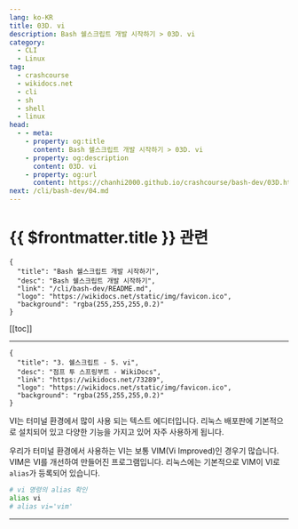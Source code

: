 ```yaml
---
lang: ko-KR
title: 03D. vi
description: Bash 쉘스크립트 개발 시작하기 > 03D. vi
category:
  - CLI
  - Linux
tag: 
  - crashcourse
  - wikidocs.net
  - cli
  - sh
  - shell
  - linux
head:
  - - meta:
    - property: og:title
      content: Bash 쉘스크립트 개발 시작하기 > 03D. vi
    - property: og:description
      content: 03D. vi
    - property: og:url
      content: https://chanhi2000.github.io/crashcourse/bash-dev/03D.html
next: /cli/bash-dev/04.md
---
```


# {{ $frontmatter.title }} 관련

```component VPCard
{
  "title": "Bash 쉘스크립트 개발 시작하기",
  "desc": "Bash 쉘스크립트 개발 시작하기",
  "link": "/cli/bash-dev/README.md",
  "logo": "https://wikidocs.net/static/img/favicon.ico",
  "background": "rgba(255,255,255,0.2)"
}
```

[[toc]]

---

```component VPCard
{
  "title": "3. 쉘스크립트 - 5. vi",
  "desc": "점프 투 스프링부트 - WikiDocs",
  "link": "https://wikidocs.net/73289",
  "logo": "https://wikidocs.net/static/img/favicon.ico",
  "background": "rgba(255,255,255,0.2)"
}
```

VI는 터미널 환경에서 많이 사용 되는 텍스트 에디터입니다. 리눅스 배포판에 기본적으로 설치되어 있고 다양한 기능을 가지고 있어 자주 사용하게 됩니다.

우리가 터미널 환경에서 사용하는 VI는 보통 <FontIcon icon="iconfont icon-vim"/>VIM(Vi Improved)인 경우기 많습니다. <FontIcon icon="iconfont icon-vim"/>VIM은 VI를 개선하여 만들어진 프로그램입니다. 리눅스에는 기본적으로 VIM이 VI로 `alias`가 등록되어 있습니다.

```sh
# vi 명령의 alias 확인 
alias vi
# alias vi='vim'
```

<!-- TODO: 작성 -->

---

<TagLinks />
